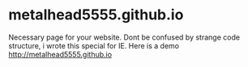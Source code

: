 # metalhead5555.github.io
Necessary page for your website.
Dont be confused by strange code structure, i wrote this special for IE.
Here is a demo  http://metalhead5555.github.io
